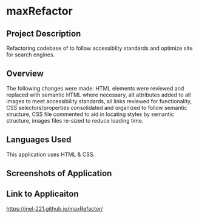 # maxRefactor

## Project Description

Refactoring codebase of to follow accessiblity standards and optimize site for search engines.

## Overview
The following changes were made: HTML elements were reviewed and replaced with semantic HTML where necessary, alt attributes added to all images to meet accessibility standards, all links reviewed for functionality,  CSS selectors/properties consolidated and organized to follow semantic structure, CSS file commented to aid in locating styles by semantic structure, images files re-sized to reduce loading time.

## Languages Used
This application uses HTML & CSS.

## Screenshots of Application




## Link to Applicaiton
https://jnel-221.github.io/maxRefactor/
